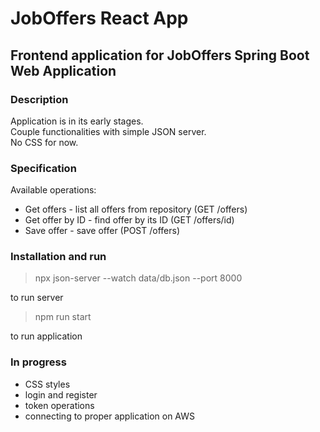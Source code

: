 # JobOffers React App

## Frontend application for JobOffers Spring Boot Web Application

### Description
Application is in its early stages.  
Couple functionalities with simple JSON server.  
No CSS for now.

### Specification
Available operations:
* Get offers - list all offers from repository (GET /offers)
* Get offer by ID - find offer by its ID (GET /offers/id)
* Save offer - save offer (POST /offers)

### Installation and run
>npx json-server --watch data/db.json --port 8000  

to run server

>npm run start

to run application


### In progress
* CSS styles
* login and register
* token operations
* connecting to proper application on AWS
